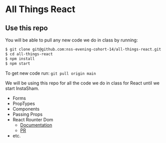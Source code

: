 # All Things React

## Use this repo
You will be able to pull any new code we do in class by running:

```bash
$ git clone git@github.com:nss-evening-cohort-14/all-things-react.git
$ cd all-things-react
$ npm install
$ npm start
```

To get new code run:
`git pull origin main`

We will be using this repo for all the code we do in class for React until we start InstaSham.

- Forms
- PropTypes
- Components
- Passing Props
- React Rounter Dom
  - [Documentation](https://reactrouter.com/web/api/Hooks/useroutematch)
  - [PR](https://github.com/nss-evening-cohort-14/all-things-react/pull/3/files)
- etc.
